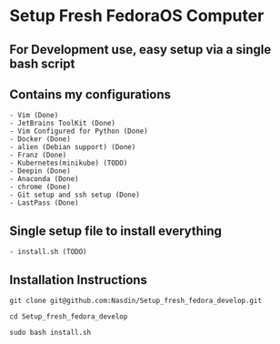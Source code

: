 # Setup Fresh FedoraOS Computer

## For Development use, easy setup via a single bash script

## Contains my configurations
	- Vim (Done)  
	- JetBrains ToolKit (Done)
	- Vim Configured for Python (Done)
	- Docker (Done)
	- alien (Debian support) (Done)
	- Franz (Done)
	- Kubernetes(minikube) (TODO)
	- Deepin (Done)
	- Anaconda (Done)
	- chrome (Done)
	- Git setup and ssh setup (Done)
	- LastPass (Done)

## Single setup file to install everything
	- install.sh (TODO)

## Installation Instructions
```
git clone git@github.com:Nasdin/Setup_fresh_fedora_develop.git

cd Setup_fresh_fedora_develop

sudo bash install.sh
```

